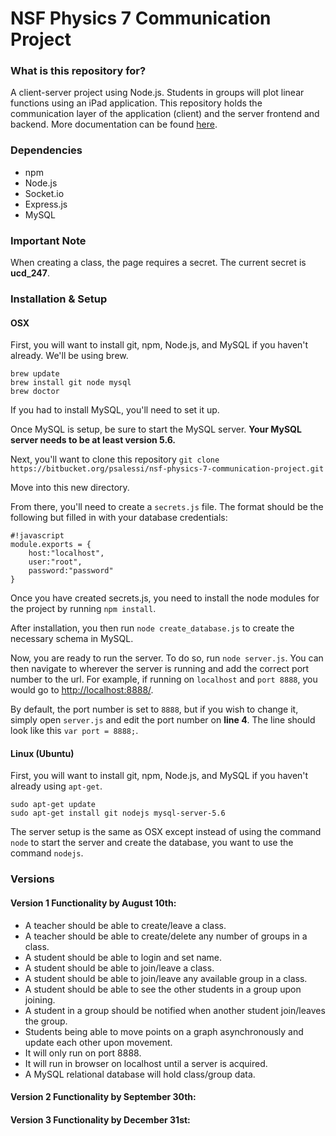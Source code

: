 # NSF Physics 7 Communication Project #

### What is this repository for? ###

A client-server project using Node.js. Students in groups will plot linear functions using an iPad application. This repository holds the communication layer of the application (client) and the server frontend and backend. More documentation can be found [here](https://drive.google.com/a/ucdavis.edu/folderview?id=0B1W6Ca2MINIsfmVmNEVxRWUyQkE5MXNseXRBZC1VV3A3ZzJBOUMwZGJuWE1HbFphZmhtaHM).

### Dependencies ###
* npm
* Node.js
* Socket.io
* Express.js
* MySQL


### Important Note ###

When creating a class, the page requires a secret. The current secret is **ucd_247**.



### Installation & Setup ###

#### OSX ####

First, you will want to install git, npm, Node.js, and MySQL if you haven't already. We'll be using brew.
```
brew update
brew install git node mysql
brew doctor
```

If you had to install MySQL, you'll need to set it up. 

Once MySQL is setup, be sure to start the MySQL server. **Your MySQL server needs to be at least version 5.6.**

Next, you'll want to clone this repository `git clone https://bitbucket.org/psalessi/nsf-physics-7-communication-project.git` 

Move into this new directory.

From there, you'll need to create a `secrets.js` file. The format should be the following but filled in with your database credentials:

```
#!javascript
module.exports = {
    host:"localhost",
    user:"root",
    password:"password"
}
```

Once you have created secrets.js, you need to install the node modules for the project by running `npm install`.

After installation, you then run `node create_database.js` to create the necessary schema in MySQL.

Now, you are ready to run the server. To do so, run `node server.js`. You can then navigate to wherever the server is running and add the correct port number to the url.
For example, if running on `localhost` and `port 8888`, you would go to [http://localhost:8888/](http://localhost:8888/).

By default, the port number is set to `8888`, but if you wish to change it, simply open `server.js` and edit the port number on **line 4**. The line should look like this `var port = 8888;`.

#### Linux (Ubuntu) ####

First, you will want to install git, npm, Node.js, and MySQL if you haven't already using `apt-get`.

```
sudo apt-get update
sudo apt-get install git nodejs mysql-server-5.6
```

The server setup is the same as OSX except instead of using the command `node` to start the server and create the database, you want to use the command `nodejs`.



### Versions ###
#### Version 1 Functionality by August 10th: ####
* A teacher should be able to create/leave a class.
* A teacher should be able to create/delete any number of groups in a class.
* A student should be able to login and set name.
* A student should be able to join/leave a class.
* A student should be able to join/leave any available group in a class.
* A student should be able to see the other students in a group upon joining.
* A student in a group should be notified when another student join/leaves the group.
* Students being able to move points on a graph asynchronously and update each other upon movement.
* It will only run on port 8888.
* It will run in browser on localhost until a server is acquired.
* A MySQL relational database will hold class/group data.

#### Version 2 Functionality by September 30th: ####

#### Version 3 Functionality by December 31st: ####